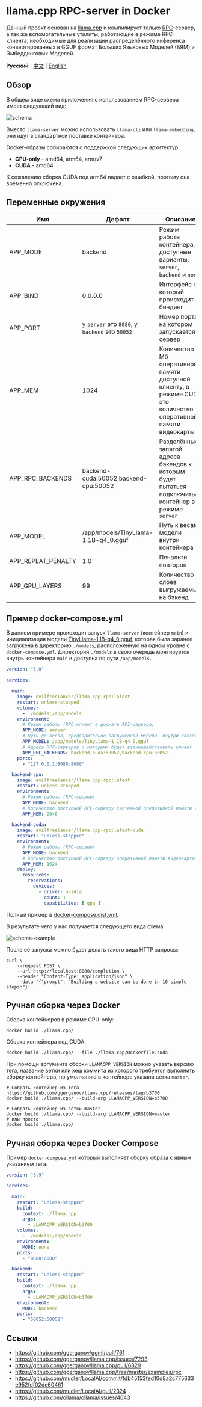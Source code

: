# llama.cpp RPC-server in Docker

Данный проект основан на [llama.cpp](https://github.com/ggerganov/llama.cpp) и компилирует
только [RPC](https://github.com/ggerganov/llama.cpp/tree/master/examples/rpc)-сервер, а так же
вспомогательные утилиты, работающие в режиме RPC-клиента, необходимые для реализации распределённого инференса
конвертированных в GGUF формат Больших Языковых Моделей (БЯМ) и Эмбеддинговых Моделей.

**Русский** | [中文](./README.zh.md) | [English](./README.en.md)

## Обзор

В общем виде схема приложения с использованием RPC-сервера имеет следующий вид:

![schema](./assets/schema.png)

Вместо `llama-server` можно использовать `llama-cli` или `llama-embedding`, они идут в стандартной поставке контейнера.

Docker-образы собираются с поддержкой следующих архитектур:

- **CPU-only** - amd64, arm64, arm/v7
- **CUDA** - amd64

К сожалению сборка CUDA под arm64 падает с ошибкой, поэтому она временно отключена.

## Переменные окружения

| Имя                | Дефолт                                         | Описание                                                                                                       |
|--------------------|------------------------------------------------|----------------------------------------------------------------------------------------------------------------|
| APP_MODE           | backend                                        | Режим работы контейнера, доступные варианты: `server`, `backend` и `none`                                      |
| APP_BIND           | 0.0.0.0                                        | Интерфейс на который происходит биндинг                                                                        |
| APP_PORT           | у `server` это `8080`, у `backend` это `50052` | Номер порта на котором запускается сервер                                                                      |
| APP_MEM            | 1024                                           | Количество Мб оперативной памяти доступной клиенту, в режиме CUDA это количество оперативной памяти видеокарты | 
| APP_RPC_BACKENDS   | backend-cuda:50052,backend-cpu:50052           | Разделённые запятой адреса бэкендов к которым будет пытаться подключиться контейнер в режиме `server`          |
| APP_MODEL          | /app/models/TinyLlama-1.1B-q4_0.gguf           | Путь к весам модели внутри контейнера                                                                          | 
| APP_REPEAT_PENALTY | 1.0                                            | Пенальти повторов                                                                                              |
| APP_GPU_LAYERS     | 99                                             | Количество слоёв выгружаемых на бэкенд                                                                         |

## Пример docker-compose.yml

В данном примере происходит запуск `llama-server` (контейнер `main`) и инициализация
модели [TinyLlama-1.1B-q4_0.gguf](https://huggingface.co/TheBloke/TinyLlama-1.1B-Chat-v1.0-GGUF/tree/main),
которая была заранее загружена в директорию `./models`, расположенную на одном уровне с `docker-compose.yml`. Директория
`./models` в свою очередь монтируется внутрь контейнера `main` и доступна по пути `/app/models`.

```yaml
version: "3.9"

services:

  main:
    image: evilfreelancer/llama.cpp-rpc:latest
    restart: unless-stopped
    volumes:
      - ./models:/app/models
    environment:
      # Режим работы (RPC-клиент в формате API-сервера)
      APP_MODE: server
      # Путь до весов, предварительно загруженной модели, внутри контейнера
      APP_MODEL: /app/models/TinyLlama-1.1B-q4_0.gguf
      # Адреса RPC-серверов с которыми будет взаимодействовать клиент
      APP_RPC_BACKENDS: backend-cuda:50052,backend-cpu:50052
    ports:
      - "127.0.0.1:8080:8080"

  backend-cpu:
    image: evilfreelancer/llama.cpp-rpc:latest
    restart: unless-stopped
    environment:
      # Режим работы (RPC-сервер)
      APP_MODE: backend
      # Количество доступной RPC-серверу системной оперативной памяти (в Мегабайтах)
      APP_MEM: 2048

  backend-cuda:
    image: evilfreelancer/llama.cpp-rpc:latest-cuda
    restart: "unless-stopped"
    environment:
      # Режим работы (RPC-сервер)
      APP_MODE: backend
      # Количество доступной RPC-серверу оперативной памяти видеокарты (в Мегабайтах)
      APP_MEM: 1024
    deploy:
      resources:
        reservations:
          devices:
            - driver: nvidia
              count: 1
              capabilities: [ gpu ]
```

Полный пример в [docker-compose.dist.yml](./docker-compose.dist.yml).

В результате чего у нас получается следующего вида схема:

![schema-example](./assets/schema-example.png)

После её запуска можно будет делать такого вида HTTP запросы:

```shell
curl \
    --request POST \
    --url http://localhost:8080/completion \
    --header "Content-Type: application/json" \
    --data '{"prompt": "Building a website can be done in 10 simple steps:"}'
```

## Ручная сборка через Docker

Сборка контейнеров в режиме CPU-only:

```shell
docker build ./llama.cpp/
```

Сборка контейнера под CUDA:

```shell
docker build ./llama.cpp/ --file ./llama.cpp/Dockerfile.cuda
```

При помощи аргумента сборки `LLAMACPP_VERSION` можно указать версию тега, название ветки или хеш коммита из которого
требуется выполнить сборку контейнера, по умолчанию в контейнере указана ветка `master`.

```shell
# Собрать контейнер из тега https://github.com/ggerganov/llama.cpp/releases/tag/b3700
docker build ./llama.cpp/ --build-arg LLAMACPP_VERSION=b3700
```

```shell
# Собрать контейнер из ветки master
docker build ./llama.cpp/ --build-arg LLAMACPP_VERSION=master
# или просто
docker build ./llama.cpp/
```

## Ручная сборка через Docker Compose

Пример `docker-compose.yml` который выполняет сборку образа с явным указанием тега.

```yaml
version: "3.9"

services:

  main:
    restart: "unless-stopped"
    build:
      context: ./llama.cpp
      args:
        - LLAMACPP_VERSION=b3700
    volumes:
      - ./models:/app/models
    environment:
      MODE: none
    ports:
      - "8080:8080"

  backend:
    restart: "unless-stopped"
    build:
      context: ./llama.cpp
      args:
        - LLAMACPP_VERSION=b3700
    environment:
      MODE: backend
    ports:
      - "50052:50052"
```

## Ссылки

- https://github.com/ggerganov/ggml/pull/761
- https://github.com/ggerganov/llama.cpp/issues/7293
- https://github.com/ggerganov/llama.cpp/pull/6829
- https://github.com/ggerganov/llama.cpp/tree/master/examples/rpc
- https://github.com/mudler/LocalAI/commit/fdb45153fed10d8a2c775633e952fdf02de60461
- https://github.com/mudler/LocalAI/pull/2324
- https://github.com/ollama/ollama/issues/4643
